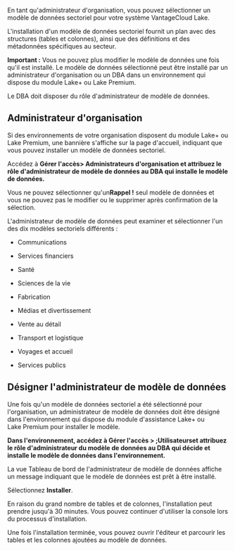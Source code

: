 En tant qu'administrateur d'organisation, vous pouvez sélectionner un modèle de données sectoriel pour votre système VantageCloud Lake.

L'installation d'un modèle de données sectoriel fournit un plan avec des structures (tables et colonnes), ainsi que des définitions et des métadonnées spécifiques au secteur.

**Important :** Vous ne pouvez plus modifier le modèle de données une fois qu'il est installé. Le modèle de données sélectionné peut être installé par un administrateur d'organisation ou un DBA dans un environnement qui dispose du module Lake+ ou Lake Premium.

Le DBA doit disposer du rôle d'administrateur de modèle de données.

## Administrateur d'organisation


Si des environnements de votre organisation disposent du module Lake+ ou Lake Premium, une bannière s'affiche sur la page d'accueil, indiquant que vous pouvez installer un modèle de données sectoriel.

Accédez à **Gérer l'accès> **Administrateurs d'organisation** et attribuez le rôle d'administrateur de modèle de données au DBA qui installe le modèle de données.**

Vous ne pouvez sélectionner qu'un**Rappel !** seul modèle de données et vous ne pouvez pas le modifier ou le supprimer après confirmation de la sélection.

L'administrateur de modèle de données peut examiner et sélectionner l'un des dix modèles sectoriels différents :

-   Communications


-   Services financiers


-   Santé


-   Sciences de la vie


-   Fabrication


-   Médias et divertissement


-   Vente au détail


-   Transport et logistique


-   Voyages et accueil


-   Services publics


## Désigner l'administrateur de modèle de données


Une fois qu'un modèle de données sectoriel a été sélectionné pour l'organisation, un administrateur de modèle de données doit être désigné dans l'environnement qui dispose du module d'assistance Lake+ ou Lake Premium pour installer le modèle.

 **Dans l'environnement, accédez à **Gérer l'accès** > ;Utilisateurset attribuez le rôle d'administrateur du modèle de données au DBA qui décide et installe le modèle de données dans l'environnement.**

La vue Tableau de bord de l'administrateur de modèle de données affiche un message indiquant que le modèle de données est prêt à être installé.

Sélectionnez **Installer**.

En raison du grand nombre de tables et de colonnes, l'installation peut prendre jusqu'à 30 minutes. Vous pouvez continuer d'utiliser la console lors du processus d'installation.

Une fois l'installation terminée, vous pouvez ouvrir l'éditeur et parcourir les tables et les colonnes ajoutées au modèle de données.

